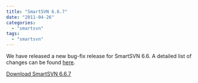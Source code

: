 ```yaml
---
title: "SmartSVN 6.6.7"
date: "2011-04-26"
categories: 
  - "smartsvn"
tags: 
  - "smartsvn"
---
```


We have released a new bug-fix release for SmartSVN 6.6. A detailed list of changes can be found [here](http://www.syntevo.com/smartsvn/changelog.txt).

[Download SmartSVN 6.6.7](http://www.syntevo.com/smartsvn/download.html)
